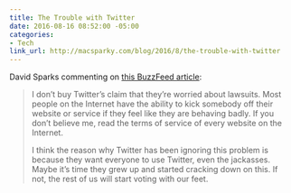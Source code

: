 ```yaml
---
title: The Trouble with Twitter
date: 2016-08-16 08:52:00 -05:00
categories:
- Tech
link_url: http://macsparky.com/blog/2016/8/the-trouble-with-twitter
---
```


David Sparks commenting on [this BuzzFeed article](https://www.buzzfeed.com/charliewarzel/a-honeypot-for-assholes-inside-twitters-10-year-failure-to-s?utm_term=.voz6E4N5l#.vu9AVM6OZ):

> I don’t buy Twitter’s claim that they’re worried about lawsuits. Most people on the Internet have the ability to kick somebody off their website or service if they feel like they are behaving badly. If you don’t believe me, read the terms of service of every website on the Internet.
>
> I think the reason why Twitter has been ignoring this problem is because they want everyone to use Twitter, even the jackasses. Maybe it’s time they grew up and started cracking down on this. If not, the rest of us will start voting with our feet.
